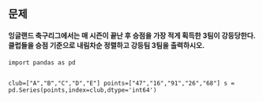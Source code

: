 <h2>문제</h2>
<h4>잉글랜드 축구리그에서는 매 시즌이 끝난 후 승점을 가장 적게 획득한 3팀이 강등당한다.
  <br>
클럽들을 승점 기준으로 내림차순 정렬하고 강등팀 3팀을 출력하시오.</h4>
<code>import pandas as pd

club=["A","B","C","D","E"]
points=["47","16","91","26","68"]
s = pd.Series(points,index=club,dtype='int64')
</code>
